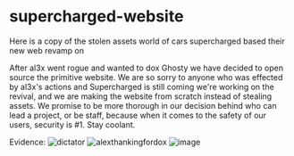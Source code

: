 # supercharged-website
Here is a copy of the stolen assets world of cars supercharged based their new web revamp on

After al3x went rogue and wanted to dox Ghosty we have decided to open source the primitive website.
We are so sorry to anyone who was effected by al3x's actions and Supercharged is still coming we're working on the revival, and we are making the website from scratch instead of stealing assets. We promise to be more thorough in our decision behind who can lead a project, or be staff, because when it comes to the safety of our users, security is #1. Stay coolant.

Evidence: 
![dictator](https://user-images.githubusercontent.com/131019412/233803153-ac33e04f-3879-463c-9159-bdb8f48d6563.jpg)
![alexthankingfordox](https://user-images.githubusercontent.com/131019412/233803161-7f985dbf-264b-4b5b-988c-af7a68e47c96.png)
![image](https://user-images.githubusercontent.com/131019412/233802886-8af0ebaa-6149-4862-b7c3-64e39d45f8ae.png)
